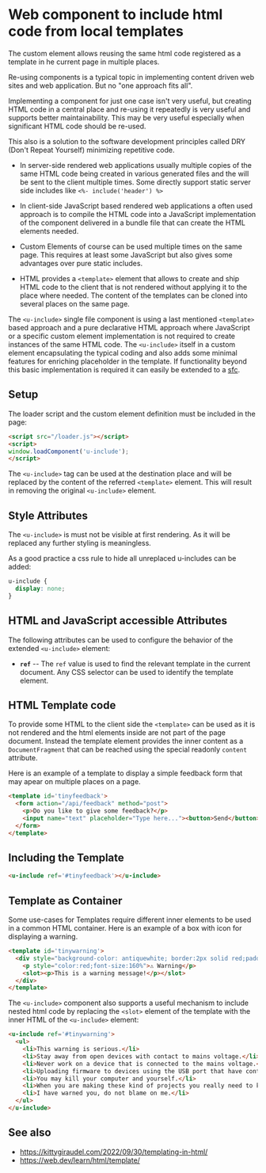 # Web component to include html code from local templates

The <u-include> custom element allows reusing the same html code registered as a template in he current page in multiple places.

<!-- ![u-include component](/doc/images/u-include.png) -->

Re-using components is a typical topic in implementing content driven web sites and web application. But no "one approach fits all".

Implementing a component for just one case isn't very useful, but creating HTML code in a central place and re-using it repeatedly
is very useful and supports better maintainability. This may be very useful especially when significant HTML code should be re-used.

This also is a solution to the software development principles called DRY (Don't Repeat Yourself) minimizing repetitive code.

* In server-side rendered web applications usually multiple copies of the same HTML code being created in various generated
  files and the will be sent to the client multiple times. Some directly support static server side includes like
  `<%- include('header') %>`

* In client-side JavaScript based rendered web applications a often used approach is to compile the HTML code into a JavaScript
  implementation of the component delivered in a bundle file that can create the HTML elements needed.

* Custom Elements of course can be used multiple times on the same page. This requires at least some JavaScript but also gives
  some advantages over pure static includes.

* HTML provides a `<template>` element that allows to create and ship HTML code to the client that is not rendered without
  applying it to the place where needed. The content of the templates can be cloned into several places on the same page.

The `<u-include>` single file component is using a last mentioned `<template>` based approach and a pure declarative HTML
approach where JavaScript or a specific custom element implementation is not required to create instances of the same HTML code. The `<u-include>` itself in a custom element encapsulating the typical coding and also adds some minimal features for enriching placeholder in the template. If functionality beyond this basic implementation is required it can easily be extended to a [sfc].


## Setup

The loader script and the custom element definition must be included in the page:

```html
<script src="/loader.js"></script>
<script>
window.loadComponent('u-include');
</script>
```

The `<u-include>` tag can be used at the destination place and will be replaced by the content of the referred `<template>` element. This will result in removing the original `<u-include>` element.

## Style Attributes

The `<u-include>` is must not be visible at first rendering. As it will be replaced any further styling is meaningless.

As a good practice a css rule to hide all unreplaced u-includes can be added: 

``` css
u-include {
  display: none;
}
```

## HTML and JavaScript accessible Attributes

The following attributes can be used to configure the behavior of the extended `<u-include>` element:

* **`ref`** -- The `ref` value is used to find the relevant template in the current document.  Any CSS selector can be
  used to identify the template element.


## HTML Template code

To provide some HTML to the client side the `<template>` can be used as it is not rendered and the html elements inside are not
part of the page document. Instead the template element provides the inner content as a `DocumentFragment` that can be reached
using the special readonly `content` attribute.

Here is an example of a template to display a simple feedback form that may apear on multiple places on a page.

``` html
<template id='tinyfeedback'>
  <form action="/api/feedback" method="post">
    <p>Do you like to give some feedback?</p>
    <input name="text" placeholder="Type here..."><button>Send</button>
  </form>
</template>
```

## Including the Template

``` html
<u-include ref='#tinyfeedback'></u-include>
```

## Template as Container

Some use-cases for Templates require different inner elements to be used in a common HTML container. Here is an example of a box
with icon for displaying a warning.

``` html
<template id='tinywarning'>
  <div style="background-color: antiquewhite; border:2px solid red;padding:0.4em; width:40ch">
    <p style="color:red;font-size:160%">⚠ Warning</p>
    <slot><p>This is a warning message!</p></slot>
  </div>
</template>
```

The `<u-include>` component also supports a useful mechanism to include nested html code by replacing the `<slot>` element of the template
with the inner HTML of the `<u-include>` element:

``` html
<u-include ref='#tinywarning'>
  <ul>
    <li>This warning is serious.</li>
    <li>Stay away from open devices with contact to mains voltage.</li>
    <li>Never work on a device that is connected to the mains voltage.</li>
    <li>Uploading firmware to devices using the USB port that have contact to mains voltage is dangerous.</li>
    <li>You may kill your computer and yourself.</li>
    <li>When you are making these kind of projects you really need to know what you are doing.</li>
    <li>I have warned you, do not blame on me.</li>
  </ul>
</u-include>
```


## See also

* <https://kittygiraudel.com/2022/09/30/templating-in-html/>
* <https://web.dev/learn/html/template/>

[sfc]: https://github.com/mathertel/sfc
